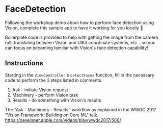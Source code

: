 # FaceDetection
Following the workshop demo about how to perform face detection using Vision, complete this sample app to have it working for you locally :rocket:

Boilerplate code is provided to help with getting the image from the camera roll, translating between Vision and UIKit coordinate systems, etc
...so you can focus on becoming familiar with Vision's face detection capability!

## Instructions
Starting in the `ViewController`'s `detectFaces` function, fill in the necessary code to perform the 3 steps listed in comments.
1. Ask - initiate Vision request
2. Machinery - perform Vision task
3. Results - do something with Vision's results

The "Ask - Machinery - Results" workflow as explained in the WWDC 2017 "Vision Framework: Building on Core ML" talk.
https://developer.apple.com/videos/play/wwdc2017/506/

